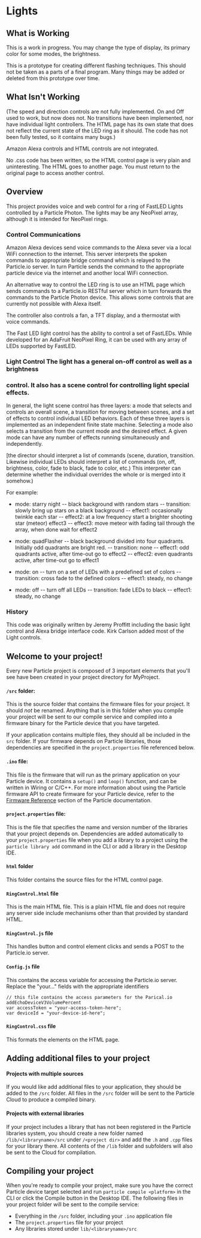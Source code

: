 # Lights

## What is Working
This is a work in progress. You may change the type of display, its primary color
for some modes, the brightness.

This is a prototype for creating different flashing techniques. This should not
be taken as a parts of a final program. Many things may be added or deleted from
this prototype over time.

## What Isn't Working

(The speed and direction controls are not fully implemented. On and Off used to
work, but now does not.
No transitions have been implemented, nor have individual light controllers.
The HTML page has its own state that does not reflect the current state of the
LED ring as it should.
The code has not been fully tested, so it contains many bugs.)

Amazon Alexa controls and HTML controls are not integrated.

No .css code has been written, so the HTML control page is very plain and
uninteresting. The HTML goes to another page. You must return to the original
page to access another control.


## Overview

This project provides voice and web control for a ring of FastLED Lights
controlled by a Particle Photon. The lights may be any NeoPixel array, although
it is intended for NeoPixel rings.

### Control Communications

Amazon Alexa devices send voice commands to the Alexa sever via a local WiFi
connection to the internet. This server interprets the spoken commands to
appropriate bridge command which is relayed to the Particle.io server. In turn
Particle sends the command to the appropriate particle device via the internet
and another local WiFi connection.

An alternative way to control the LED ring is to use an HTML page which sends
commands to a Particle.io RESTful server which in turn forwards the commands to
the Particle Photon device. This allows some controls that are currently not
possible with Alexa itself.

The controller also controls a fan, a TFT display, and a thermostat with voice commands.

The Fast LED light control has the ability to control a set of FastLEDs. While
developed for an AdaFruit NeoPixel Ring,
it can be used with any array of LEDs supported by FastLED.

### Light Control The light has a general on-off control as well as a brightness
### control. It also has a scene control for controlling light special effects.

In general, the light scene control has three layers: a mode that selects and
controls an overall scene, a transition for moving between scenes,
and a set of effects to control individual LED behaviors. Each of these three
layers is implemented as an independent finite state machine. Selecting a mode
also selects a transition from the current mode and the desired effect. A given
mode can have any number of effects running simultaneously and independently.

[the director should interpret a list of commands (scene, duration, transition.
Likewise individual LEDs should interpret a list of commands (on, off,
brightness, color, fade to black, fade to color, etc.) This interpreter can
determine whether the individual overrides the whole or is merged into it
somehow.)

For example:
-  mode: starry night -- black background with random stars
--  transition: slowly bring up stars on a black background
--  effect1: occasionally twinkle each star
--  effect2: at a low frequency start a brighter shooting star (meteor) effect3
--  effect3: move meteor with fading tail through the array, when done wait for effect2

- mode: quadFlasher -- black background divided into four quadrants. Initially odd quadrants are bright red.
-- transition: none
-- effect1: odd quadrants active, after time-out go to effect2
-- effect2: even quadrants active, after time-out go to effect1


- mode: on -- turn on a set of LEDs with a predefined set of colors
-- transition: cross fade to the defined colors
-- effect1: steady, no change


- mode: off -- turn off all LEDs
-- transition: fade LEDs to black
-- effect1: steady, no change

### History

This code was originally written by Jeremy Proffitt including the basic light control and Alexa bridge interface code.
Kirk Carlson added most of the Light controls.



## Welcome to your project!

Every new Particle project is composed of 3 important elements that you'll see have been created in your project directory for MyProject.

#### ```/src``` folder:  
This is the source folder that contains the firmware files for your project. It should *not* be renamed.
Anything that is in this folder when you compile your project will be sent to our compile service and compiled into a firmware binary for the Particle device that you have targeted.

If your application contains multiple files, they should all be included in the `src` folder. If your firmware depends on Particle libraries, those dependencies are specified in the `project.properties` file referenced below.

#### ```.ino``` file:
This file is the firmware that will run as the primary application on your Particle device. It contains a `setup()` and `loop()` function, and can be written in Wiring or C/C++. For more information about using the Particle firmware API to create firmware for your Particle device, refer to the [Firmware Reference](https://docs.particle.io/reference/firmware/) section of the Particle documentation.

#### ```project.properties``` file:  
This is the file that specifies the name and version number of the libraries that your project depends on. Dependencies are added automatically to your `project.properties` file when you add a library to a project using the `particle library add` command in the CLI or add a library in the Desktop IDE.

#### ```html``` folder
This folder contains the source files for the HTML control page.

#### ```RingControl.html``` file
This is the main HTML file. This is a plain HTML file and does not require any
server side include mechanisms other than that provided by standard HTML.

#### ```RingControl.js``` file
This handles button and control element clicks and sends a POST to the Particle.io
server.

#### ```Config.js``` file
This contains the access variable for accessing the Particle.io server. Replace the
"your..." fields with the appropriate identifiers

```
// this file contains the access parameters for the Parical.io addEchoDeviceV3VolumePercent
var accessToken = "your-access-token-here";
var deviceId = "your-device-id-here";
```

#### ```RingControl.css``` file
This formats the elements on the HTML page.


## Adding additional files to your project

#### Projects with multiple sources
If you would like add additional files to your application, they should be added to the `/src` folder. All files in the `/src` folder will be sent to the Particle Cloud to produce a compiled binary.

#### Projects with external libraries
If your project includes a library that has not been registered in the Particle libraries system, you should create a new folder named `/lib/<libraryname>/src` under `/<project dir>` and add the `.h` and `.cpp` files for your library there. All contents of the `/lib` folder and subfolders will also be sent to the Cloud for compilation.

## Compiling your project

When you're ready to compile your project, make sure you have the correct Particle device target selected and run `particle compile <platform>` in the CLI or click the Compile button in the Desktop IDE. The following files in your project folder will be sent to the compile service:

- Everything in the `/src` folder, including your `.ino` application file
- The `project.properties` file for your project
- Any libraries stored under `lib/<libraryname>/src`

